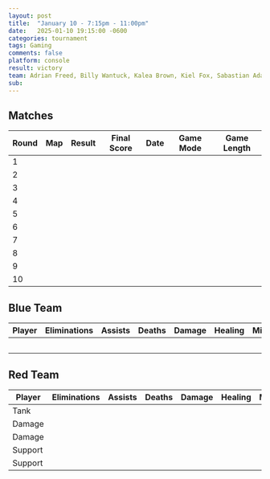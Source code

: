 ```yaml
---
layout: post
title:  "January 10 - 7:15pm - 11:00pm"
date:   2025-01-10 19:15:00 -0600
categories: tournament
tags: Gaming
comments: false
platform: console
result: victory
team: Adrian Freed, Billy Wantuck, Kalea Brown, Kiel Fox, Sabastian Adams, Jeff Patton
sub:
---
```

## Matches

| Round | Map | Result | Final Score | Date | Game Mode | Game Length |
| --- | --- | --- | --- | --- | --- | --- |
|  1  |  |  |  |  |  |  |
|  2  |  |  |  |  |  |  |
|  3  |  |  |  |  |  |  |
|  4  |  |  |  |  |  |  |
|  5  |  |  |  |  |  |  |
|  6  |  |  |  |  |  |  |
|  7  |  |  |  |  |  |  |
|  8  |  |  |  |  |  |  |
|  9  |  |  |  |  |  |  |
|  10 |  |  |  |  |  |  |

## Blue Team

| Player | Eliminations | Assists | Deaths | Damage | Healing | Mitigation |
| --- | --- | --- | --- | --- | --- | --- |
|  |  |  |  |  |  |  |
|  |  |  |  |  |  |  |
|  |  |  |  |  |  |  |
|  |  |  |  |  |  |  |
|  |  |  |  |  |  |  |

## Red Team

| Player | Eliminations | Assists | Deaths | Damage | Healing | Mitigation |
| --- | --- | --- | --- | --- | --- | --- |
| Tank |  |  |  |  |  |  |
| Damage |  |  |  |  |  |  |
| Damage |  |  |  |  |  |  |
| Support |  |  |  |  |  |  |
| Support |  |  |  |  |  |  |
